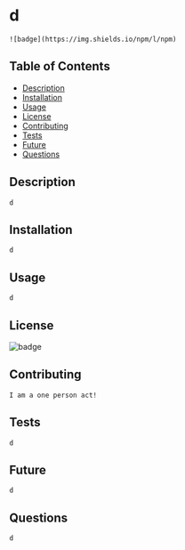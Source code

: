 # d

  
    ![badge](https://img.shields.io/npm/l/npm)
    
  
  ## Table of Contents 

  - [Description](#description)
  - [Installation](#installation)
  - [Usage](#usage)
  - [License](#license)
  - [Contributing](#contributing)
  - [Tests](#tests)
  - [Future](#future)
  - [Questions](#questions)

  ## Description 
    d

  ## Installation
    d

  ## Usage
    d

  ## License
    
  ![badge](https://img.shields.io/npm/l/npm)
    
  
  ## Contributing
    I am a one person act!

  ## Tests 
    d
  
  ## Future
    d

  ## Questions
    d

